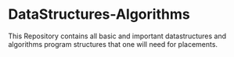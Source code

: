 # DataStructures-Algorithms
This Repository contains all basic and important datastructures and algorithms program structures that one will need for placements.
